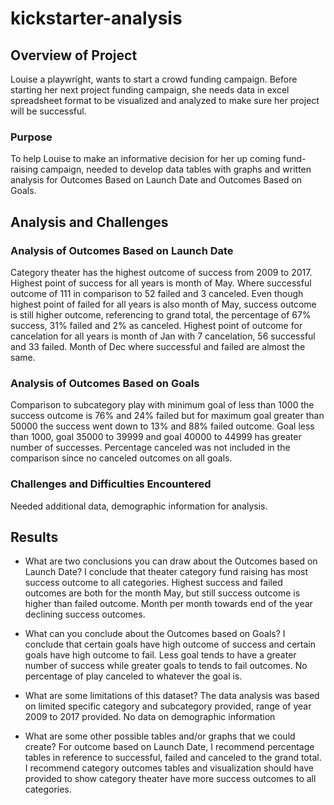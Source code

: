 # kickstarter-analysis

## Overview of Project

Louise a playwright, wants to start a crowd funding campaign. Before starting her next project funding campaign,  she needs data in excel spreadsheet format to be visualized and analyzed to make sure her project will be successful. 

### Purpose

To help Louise to make an informative decision for her up coming fund-raising campaign, needed to develop data tables with graphs and written analysis for Outcomes Based on Launch Date and Outcomes Based on Goals.

## Analysis and Challenges

### Analysis of Outcomes Based on Launch Date

Category theater has the highest outcome of success from 2009 to 2017. Highest point of success for all years is month of May. Where successful outcome of 111 in comparison to 52 failed and 3 canceled. Even though highest point of failed for all years is also month of May, success outcome is still higher outcome, referencing to grand total, the percentage of 67% success, 31% failed and 2% as canceled. Highest point of outcome for cancelation for all years is month of Jan with 7 cancelation, 56 successful and 33 failed. Month of Dec where successful and failed are almost the same.


### Analysis of Outcomes Based on Goals

Comparison to subcategory play with minimum goal of less than 1000 the success outcome is 76% and  24% failed but for maximum goal greater than 50000 the success went down to 13% and 88% failed outcome.  Goal less than 1000, goal 35000 to 39999 and goal 40000 to 44999 has greater number of successes. Percentage canceled was not included in the comparison since no canceled outcomes on all goals.
 
### Challenges and Difficulties Encountered

Needed additional data, demographic information for analysis. 

## Results

- What are two conclusions you can draw about the Outcomes based on Launch Date?
	I conclude that theater category fund raising has most success outcome to all categories. Highest success and failed outcomes are both for the month May, but still success outcome is higher than failed outcome.  Month per month towards  end of the year  declining success outcomes. 

- What can you conclude about the Outcomes based on Goals?
	I conclude that certain goals have high outcome of success and certain goals have high outcome to fail. Less goal tends to have a greater number of success while greater goals to tends to fail outcomes. No percentage of play canceled to whatever the goal is. 

- What are some limitations of this dataset?
	The data analysis was based on limited specific category and subcategory provided, range of year 2009 to 2017 provided. No data on demographic information 

- What are some other possible tables and/or graphs that we could create?
	For outcome based on Launch Date, I recommend percentage tables in reference to successful, failed and canceled to the grand total. I recommend category outcomes tables and visualization should have provided to show category theater have more success outcomes to all categories.

